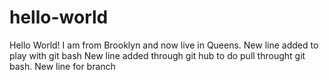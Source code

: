 # hello-world
Hello World!
I am from Brooklyn and now live in Queens.
New line added to play with git bash
New line added through git hub to do pull throught git bash.
New line for branch